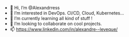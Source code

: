 - 👋 Hi, I’m @Alexandrress
- 👀 I’m interested in DevOps. CI/CD, Cloud, Kubernetes...
- 🌱 I’m currently learning all kind of stuff !
- 💞️ I’m looking to collaborate on cool projects.
- 📫 https://www.linkedin.com/in/alexandre--leveque/
